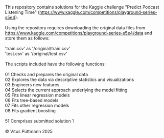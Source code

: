 This repository contains solutions for the Kaggle challenge "Predict Podcast Listening Time" (https://www.kaggle.com/competitions/playground-series-s5e4).
<br>
<br>
Using the repository requires downloading the original data files from https://www.kaggle.com/competitions/playground-series-s5e4/data and store them as follows:<br>
<br>
'train.csv' as '/original/train.csv'<br>
'test.csv' as '/original/test.csv'
<br>
<br>
The scripts included have the following functions:<br>
<br>
01 Checks and prepares the original data<br>
02 Explores the data via descriptive statistics and visualizations<br>
03 Engineers new features<br>
04 Selects the current approach underlying the model fitting<br>
05 Fits linear regression models<br>
06 Fits tree-based models<br>
07 Fits other regression models<br>
08 Fits gradient boosting<br>
<br>
51 Comprises submitted solution 1
<br>
<br>
© Vitus Püttmann 2025
